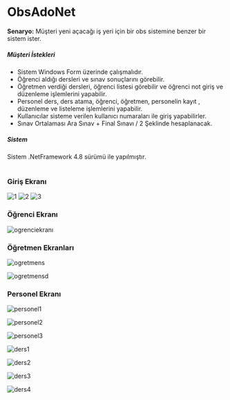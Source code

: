 # ObsAdoNet
**Senaryo:**
Müşteri  yeni açacağı iş yeri için bir obs sistemine benzer bir sistem ister.
##### Müşteri İstekleri
- Sistem Windows Form üzerinde çalışmalıdır.
- Öğrenci  aldığı dersleri ve sınav sonuçlarını görebilir.
- Öğretmen  verdiği dersleri, öğrenci listesi görebilir ve öğrenci not giriş ve düzenleme işlemlerini yapabilir.
- Personel  ders, ders atama, öğrenci, öğretmen, personelin kayıt , düzenleme ve listeleme işlemlerini yapabilir. 
- Kullanıcılar sisteme verilen kullanıcı numaraları ile giriş yapabilirler.
- Sınav Ortalaması Ara Sınav + Final Sınavı / 2 Şeklinde hesaplanacak.

##### Sistem
Sistem .NetFramework 4.8 sürümü ile yapılmıştır.

#

### Giriş Ekranı

![1](https://user-images.githubusercontent.com/57618903/183939811-3de10bf0-1e67-49c6-9793-d3aac4ca090e.png)
![2](https://user-images.githubusercontent.com/57618903/183939821-d82b51b6-4322-462f-9608-0fe59541cad8.png)
![3](https://user-images.githubusercontent.com/57618903/183939824-0beb0451-45e3-4b31-ba38-2b0d9f30f17e.png)

### Öğrenci Ekranı

![ogrenciekranı](https://user-images.githubusercontent.com/57618903/183945695-f1f085e1-b15c-4e94-9d50-c934ca482a80.png)

### Öğretmen Ekranları

![ogretmens](https://user-images.githubusercontent.com/57618903/183955634-1a98fdbf-f44a-4924-85a5-5bd198856075.png)

![ogretmensd](https://user-images.githubusercontent.com/57618903/183955644-861286ab-ca61-4c73-a1d9-a540cbd43cdc.png)

### Personel Ekranı

![personel1](https://user-images.githubusercontent.com/57618903/183959352-490d6767-5f58-4ab6-8376-ce3c0d5c1ff4.png)

![personel2](https://user-images.githubusercontent.com/57618903/183959358-4a7c40c5-1199-41d8-8586-d77ed5d2ad18.png)

![personel3](https://user-images.githubusercontent.com/57618903/183959362-d3f346dc-459e-49ea-ac61-c75ed092f351.png)

![ders1](https://user-images.githubusercontent.com/57618903/183963058-9e34b066-456b-4152-8a67-0d54d72a0bab.png)

![ders2](https://user-images.githubusercontent.com/57618903/183963066-06a784f7-e826-48a9-a9cd-69aae2facf7b.png)

![ders3](https://user-images.githubusercontent.com/57618903/183963067-a2430e83-834c-43f9-981f-c6538e520cc6.png)

![ders4](https://user-images.githubusercontent.com/57618903/183963070-e99cac4c-6d60-4ffa-9103-d24250ac2a40.png)






